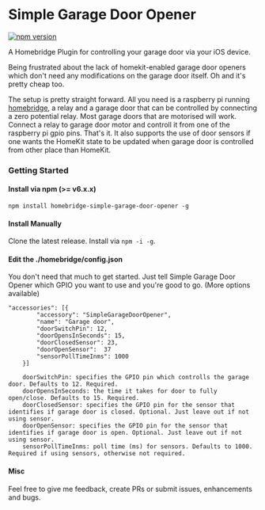 # Simple Garage Door Opener

[![npm version](https://badge.fury.io/js/homebridge-simple-garage-door-opener.svg)](https://badge.fury.io/js/homebridge-simple-garage-door-opener)

A Homebridge Plugin for controlling your garage door via your iOS device.

Being frustrated about the lack of homekit-enabled garage door openers which don't need any modifications on the garage door itself.
Oh and it's pretty cheap too.

The setup is pretty straight forward. All you need is a raspberry pi running [homebridge](https://github.com/nfarina/homebridge), a relay and a garage door that can be controlled by connecting a zero potential relay. Most garage doors that are motorised will work. Connect a relay to garage door motor and controll it from one of the raspberry pi gpio pins. That's it.
It also supports the use of door sensors if one wants the HomeKit state to be updated when garage door is controlled from other place than HomeKit.

### Getting Started

#### Install via npm (>= v6.x.x)
`npm install homebridge-simple-garage-door-opener -g`


#### Install Manually
Clone the latest release. Install via `npm -i -g`.


#### Edit the ./homebridge/config.json
You don't need that much to get started. Just tell Simple Garage Door Opener which GPIO you want to use and you're good to go. (More options available)

```
"accessories": [{
        "accessory": "SimpleGarageDoorOpener",
        "name": "Garage door",
        "doorSwitchPin": 12,
        "doorOpensInSeconds": 15,
        "doorClosedSensor": 23,
        "doorOpenSensor":  37
        "sensorPollTimeInms": 1000
    }]
```

        doorSwitchPin: specifies the GPIO pin which controlls the garage door. Defaults to 12. Required.
        doorOpensInSeconds: the time it takes for door to fully open/close. Defaults to 15. Required.
        doorClosedSensor: specifies the GPIO pin for the sensor that identifies if garage door is closed. Optional. Just leave out if not using sensor.
        doorOpenSensor: specifies the GPIO pin for the sensor that identifies if garage door is open. Optional. Just leave out if not using sensor.
        sensorPollTimeInms: poll time (ms) for sensors. Defaults to 1000. Required if using sensors, otherwise not required.


#### Misc
Feel free to give me feedback, create PRs or submit issues, enhancements and bugs.

